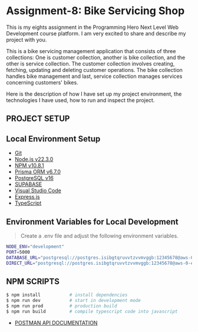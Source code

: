 # Assignment-8: Bike Servicing Shop

This is my eights assignment in the Programming Hero Next Level Web Development course platform. I am very excited to share and describe my project with you.

This is a bike servicing management application that consists of three collections: One is customer collection, another is bike collection, and the other is service collection. The customer collection involves creating, fetching, updating and deleting customer operations. The bike collection handles bike management and last, service collection manages services concerning customers' bikes.

Here is the description of how I have set up my project environment, the technologies I have used, how to run and inspect the project.

## PROJECT SETUP

## Local Environment Setup

- [Git](https://git-scm.com/)
- [Node.js v22.3.0](https://nodejs.org/en/)
- [NPM v10.8.1](https://www.npmjs.com/)
- [Prisma ORM v6.7.0](https://www.prisma.io/)
- [PostgreSQL v16](https://www.postgresql.org/)
- [SUPABASE](https://supabase.com/)
- [Visual Studio Code](https://code.visualstudio.com/)
- [Express.js](https://expressjs.com/)
- [TypeScript](https://www.typescriptlang.org/)

## Environment Variables for Local Development

> Create a .env file and adjust the following environment variables.

```bash
NODE_ENV="development"
PORT=5000
DATABASE_URL="postgresql://postgres.isibgtqruvvtzvvmvggb:12345678@aws-0-eu-central-1.pooler.supabase.com:6543/postgres?pgbouncer=true"
DIRECT_URL="postgresql://postgres.isibgtqruvvtzvvmvggb:12345678@aws-0-eu-central-1.pooler.supabase.com:5432/postgres"
```

## NPM SCRIPTS

```bash
$ npm install           # install dependencies
$ npm run dev           # start in development mode
$ npm run prod          # production build
$ npm run build         # compile typescript code into javascript
```

- [POSTMAN API DOCUMENTATION](https://www.postman.com/winter-capsule-905954/public-work-space/collection/rrxtu6v/bike-service)

